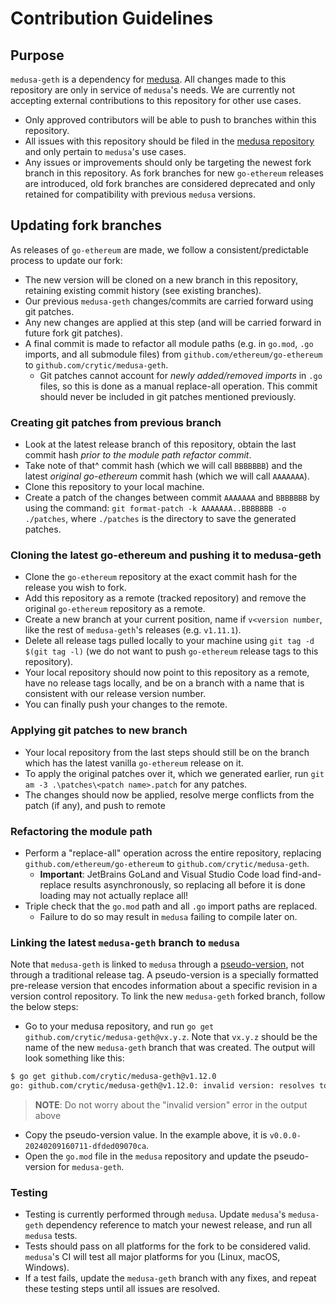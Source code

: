 # Contribution Guidelines

## Purpose

`medusa-geth` is a dependency for [medusa](https://github.com/trailofbits/medusa). All changes made to this repository are only in service of `medusa`'s needs. We are currently not accepting external contributions to this repository for other use cases.

- Only approved contributors will be able to push to branches within this repository.
- All issues with this repository should be filed in the [medusa repository](https://github.com/trailofbits/medusa/issues) and only pertain to `medusa`'s use cases.
- Any issues or improvements should only be targeting the newest fork branch in this repository. As fork branches for new `go-ethereum` releases are introduced, old fork branches are considered deprecated and only retained for compatibility with previous `medusa` versions.

## Updating fork branches

As releases of `go-ethereum` are made, we follow a consistent/predictable process to update our fork: 
- The new version will be cloned on a new branch in this repository, retaining existing commit history (see existing branches).
- Our previous `medusa-geth` changes/commits are carried forward using git patches.
- Any new changes are applied at this step (and will be carried forward in future fork git patches).
- A final commit is made to refactor all module paths (e.g. in `go.mod`, `.go` imports, and all submodule files) from `github.com/ethereum/go-ethereum` to `github.com/crytic/medusa-geth`.
  - Git patches cannot account for *newly added/removed imports* in `.go` files, so this is done as a manual replace-all operation. This commit should never be included in git patches mentioned previously.

### Creating git patches from previous branch

  - Look at the latest release branch of this repository, obtain the last commit hash *prior to the module path refactor commit*.
  - Take note of that^ commit hash (which we will call `BBBBBBB`) and the latest _original go-ethereum_ commit hash (which we will call `AAAAAAA`).
  - Clone this repository to your local machine.
  - Create a patch of the changes between commit `AAAAAAA` and `BBBBBBB` by using the command: `git format-patch -k AAAAAAA..BBBBBBB -o ./patches`, where `./patches` is the directory to save the generated patches.


### Cloning the latest go-ethereum and pushing it to medusa-geth

  - Clone the `go-ethereum` repository at the exact commit hash for the release you wish to fork.
  - Add this repository as a remote (tracked repository) and remove the original `go-ethereum` repository as a remote.
  - Create a new branch at your current position, name if `v<version number`, like the rest of `medusa-geth`'s releases (e.g. `v1.11.1`).
  - Delete all release tags pulled locally to your machine using `git tag -d $(git tag -l)` (we do not want to push `go-ethereum` release tags to this repository).
  - Your local repository should now point to this repository as a remote, have no release tags locally, and be on a branch with a name that is consistent with our release version number. 
  - You can finally push your changes to the remote.

### Applying git patches to new branch

  - Your local repository from the last steps should still be on the branch which has the latest vanilla `go-ethereum` release on it.
  - To apply the original patches over it, which we generated earlier, run `git am -3 .\patches\<patch name>.patch` for any patches.
  - The changes should now be applied, resolve merge conflicts from the patch (if any), and push to remote

### Refactoring the module path
 
  - Perform a "replace-all" operation across the entire repository, replacing `github.com/ethereum/go-ethereum` to `github.com/crytic/medusa-geth`.
    - **Important**: JetBrains GoLand and Visual Studio Code load find-and-replace results asynchronously, so replacing all before it is done loading may not actually replace all!
  - Triple check that the `go.mod` path and all `.go` import paths are replaced.
    - Failure to do so may result in `medusa` failing to compile later on.
  
### Linking the latest `medusa-geth` branch to `medusa`
Note that `medusa-geth` is linked to `medusa` through a [pseudo-version](https://go.dev/ref/mod#pseudo-versions), not 
through a traditional release tag. A pseudo-version is a specially formatted pre-release version that encodes 
information about a specific revision in a version control repository. To link the new `medusa-geth` forked branch, 
follow the below steps:
  - Go to your medusa repository, and run `go get github.com/crytic/medusa-geth@vx.y.z`. Note that `vx.y.z` should be the
    name of the new `medusa-geth` branch that was created. The output will look something like this:
```bash
$ go get github.com/crytic/medusa-geth@v1.12.0
go: github.com/crytic/medusa-geth@v1.12.0: invalid version: resolves to version v0.0.0-20240209160711-dfded09070ca (v1.12.0 is not a tag)
```
> **NOTE**: Do not worry about the "invalid version" error in the output above

  - Copy the pseudo-version value. In the example above, it is `v0.0.0-20240209160711-dfded09070ca`.
  - Open the `go.mod` file in the `medusa` repository and update the pseudo-version for `medusa-geth`.

### Testing

  - Testing is currently performed through `medusa`. Update `medusa`'s `medusa-geth` dependency reference to match your newest release, and run all `medusa` tests.
  - Tests should pass on all platforms for the fork to be considered valid. `medusa`'s CI will test all major platforms for you (Linux, macOS, Windows).
  - If a test fails, update the `medusa-geth` branch with any fixes, and repeat these testing steps until all issues are resolved.
